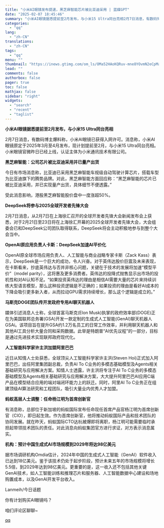 ```yaml
---
title: "小米AI眼镜发布提速，黑芝麻智能芯片被比亚迪采用 | 蓝媒GPT"
date: "2025-02-07 18:45:46"
summary: "小米AI眼镜据悉提前至2月发布，与小米15 Ultra同台亮相2月7日消息，有数码博主爆料称，小米A..."
categories:
  - "qq"
lang:
  - "zh-CN"
translations:
  - "zh-CN"
tags:
  - "qq"
menu: ""
thumbnail: "https://inews.gtimg.com/om_ls/OMa52HAoKQRuv-mne8YOvmN2eCpMaUr3LnqBuUfbUcMmAAA_640360/0"
lead: ""
comments: false
authorbox: false
pager: true
toc: false
mathjax: false
sidebar: "right"
widgets:
  - "search"
  - "recent"
  - "taglist"
---
```


**小米AI眼镜据悉提前至2月发布，与小米15 Ultra同台亮相**

  


2月7日消息，有数码博主爆料称，小米AI眼镜已获得入网许可。消息称，小米AI眼镜原定于2025年3月至4月发布，现计划提前至2月，与小米15 Ultra同台亮相。小米眼镜官微昨日已经上线，认证主体为小米通讯技术有限公司。

**黑芝麻智能：公司芯片被比亚迪采用并已量产出货**

  


今日有市场消息称，比亚迪已采用黑芝麻智能车规级自动驾驶计算芯片，搭载车型为比亚迪旗下的腾势品牌。对此，黑芝麻智能方面回应称：“黑芝麻智能的芯片已被比亚迪采用，并已实现量产出货，具体细节不便透露。”

  


受此消息影响，港股黑芝麻智能股价盘中一度涨超50%。

  


**DeepSeek将参与2025全球开发者先锋大会**

  


2月7日消息，从2月7日在上海徐汇召开的全球开发者先锋大会新闻发布会上获悉，对于2月21日至23日将在上海徐汇开幕的2025全球开发者先锋大会，大会组委会已和DeepSeek公司团队取得联系，DeepSeek将会主动积极地参与到整个大会当中。

  


**OpenAI原应用负责人卡斯：DeepSeek加速AI平价化**

  


OpenAI原全球市场应用负责人、人工智能与商业战略专家卡斯（Zack Kass）表示，DeepSeek是一个巨大的成功，令人兴奋。对于英伟达股价巨震及未来表现，在卡斯看来，抄底英伟达与否并非核心问题，关键在于技术的发展将加速“模型平价”（model parity），这将惠及更多消费者。英伟达的投降式抛售显示出市场的投机性和对AI认知不足。“如果投资英伟达的理由是相信AI需要大量的芯片来持续训练大型语言模型，那么这种投资逻辑是不正确的；如果投资的理由是看好AI成本的下降会吸引更多新入者，从而拉动GPU需求持续增长，那么这个逻辑是成立的。”

**马斯克DOGE团队传开发政府专用AI聊天机器人**

  


媒体引述消息人士称，全球首富马斯克(Elon Musk)执掌的政府效率部(DOGE)正在为美国联邦总务署(GSA)开发一款定制的生成式人工智能(GenAI)聊天机器人GSAi。该项目旨在提升GSA约1.2万名员工的日常工作效率，并利用聊天机器人和其他AI工具分析大量合同和采购数据。此举是特朗普“AI优先议程”的一部分，目标是通过先进技术实现联邦政府现代化。

**人工智能科学家许主洪加盟阿里巴巴**

  


近日从知情人士处获悉，全球顶尖人工智能科学家许主洪(Steven Hoi)正式加入阿里巴巴，出任阿里集团副总裁，负责AI To C业务的多模态基础模型及Agents相关基础研究与应用解决方案。知情人士透露，许主洪将专注于AI To C业务的多模态基础模型及Agents相关基础研究与应用解决方案，大大提升阿里巴巴AI应用C端产品在模型结合应用的端对端闭环能力上的跃迁。同时，阿里AI To C业务正在组建顶级AI算法研究和工程团队，吸引大量业内优秀人才加盟。

  


**蚂蚁高层人士调整：任命杨江明为首席创新官**

  


有消息称，总部位于新加坡的蚂蚁国际宣布任命现任首席产品官杨江明为首席创新官（CIO），即日起生效。作为首席创新官，他将推动蚂蚁国际产品和技术团队的协同发展。就在昨天，蚂蚁国际CTO达杭被爆即将离职，杨江明可能需要临时承担起带领技术团队的责任。对此消息向蚂蚁集团官方进行求证，对方表示消息属实。

**机构：预计中国生成式AI市场规模到2029年将达98亿美元**

  


据市场调研机构Omdia估计，2024年中国的生成式人工智能（GenAI）软件收入已达到18亿美元。鉴于该技术仍处于起步阶段，预计未来五年的市场规模将增长5.5倍，到2029年达到98亿美元。更重要的是，这一收入还不包括其他关键GenAI技术，如人工智能训练和推理芯片和服务器、人工智能数据中心建设和场地购置成本，以及GenAI开发平台收入。

  


Lanmeih/今日话题

你有计划购买AI眼镜吗？

咱们评论区聊聊~

[qq](https://new.qq.com/rain/a/20250207A07Q7K00)
